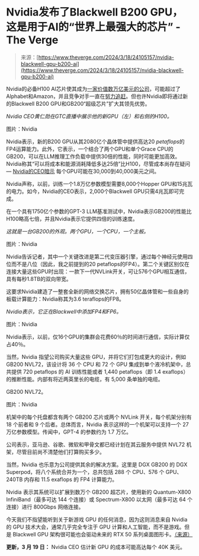 <!--yml

category: 未分类

date: 2024-05-27 15:04:12

-->

# Nvidia发布了Blackwell B200 GPU，这是用于AI的“世界上最强大的芯片” - The Verge

> 来源：[https://www.theverge.com/2024/3/18/24105157/nvidia-blackwell-gpu-b200-ai](https://www.theverge.com/2024/3/18/24105157/nvidia-blackwell-gpu-b200-ai)

Nvidia的必备H100 AI芯片使其成为[一家价值数万亿美元的公司](/2024/2/23/24080975/nvidia-ai-chips-h100-h200-market-capitalization)，可能超过了Alphabet和Amazon，并且竞争对手一直在[努力追赶](/2024/2/1/24058186/ai-chips-meta-microsoft-google-nvidia)。但也许Nvidia即将通过新的Blackwell B200 GPU和GB200“超级芯片”扩大其领先优势。

*Nvidia CEO黄仁勋在GTC直播中展示他的新GPU（左）和右侧的H100。*

图片：Nvidia

Nvidia表示，新的B200 GPU从其2080亿个晶体管中提供高达20 *petaflops*的FP4运算能力。此外，它表示，一个结合了两个GPU和单个Grace CPU的GB200，可以在LLM推理工作负载中提供30倍的性能，同时可能更加高效。Nvidia称其“可以将成本和能源消耗降低多达25倍”比H100，尽管成本尚存在疑问 — [Nvidia的CEO暗示](/2024/3/19/24106141/nvidia-ceo-says-his-blackwell-b200-ai-gpu-will-cost-30k-40k-a-pop) 每个GPU可能在30,000到40,000美元之间。

Nvidia声称，以前，训练一个1.8万亿参数模型需要8,000个Hopper GPU和15兆瓦的电力。如今，Nvidia的CEO表示，2,000个Blackwell GPU只需4兆瓦即可完成。

在一个具有1750亿个参数的GPT-3 LLM基准测试中，Nvidia表示GB200的性能比H100略高七倍，并且Nvidia表示它提供四倍的训练速度。

*这就是一台GB200的外观。两个GPU，一个CPU，一个主板。*

图片：Nvidia

Nvidia告诉记者，其中一个关键改进是第二代变压器引擎，通过每个神经元使用四位而不是八位（因此，我之前提到的20 petaflops的FP4）。第二个关键区别仅在连接大量这些GPU时出现：一款下一代NVLink开关，可让576个GPU相互通信，具有每秒1.8TB的双向带宽。

这要求Nvidia建造了一整套全新的网络交换芯片，拥有50亿晶体管和一些自身的板载计算能力：Nvidia称其为3.6 teraflops的FP8。

*Nvidia表示，它正在Blackwell中添加FP4和FP6。*

图片：Nvidia

Nvidia表示，以前，仅16个GPU的集群会花费60％的时间进行通信，实际计算仅占40％。

当然，Nvidia 指望公司购买大量这些 GPU，并将它们打包成更大的设计，例如 GB200 NVL72，该设计将 36 个 CPU 和 72 个 GPU 集成到单个液冷机架中，总共提供 720 petaflops 的 AI 训练性能或者 1,440 petaflops（即 1.4 exaflops）的推断性能。内部有将近两英里长的电缆，有 5,000 条单独的电缆。

GB200 NVL72。

图片：Nvidia

机架中的每个托盘都含有两个 GB200 芯片或两个 NVLink 开关，每个机架分别有 18 个前者和 9 个后者。总体而言，Nvidia 表示这样的一个机架可以支持一个 27 万亿参数模型。传闻中，GPT-4 的参数约为 1.7 万亿。

公司表示，亚马逊、谷歌、微软和甲骨文都已经计划在其云服务中提供 NVL72 机架，尽管目前尚不清楚他们打算购买多少。

当然，Nvidia 也乐意为公司提供其余的解决方案。这里是 DGX GB200 的 DGX Superpod，将八个系统合并为一个，总共包括 288 个 CPU、576 个 GPU、240TB 内存和 11.5 exaflops 的 FP4 计算能力。

Nvidia 表示其系统可以扩展到数万个 GB200 超芯片，使用新的 Quantum-X800 InfiniBand（最多可达 144 个连接）或 Spectrum-X800 以太网（最多可达 64 个连接）进行 800Gbps 网络连接。

今天我们不指望能听到关于新游戏 GPU 的任何消息，因为这则消息来自 Nvidia 的 GPU 技术大会，通常几乎完全专注于 GPU 计算和人工智能，而不是游戏。但是 Blackwell GPU 架构很可能也会驱动未来的 RTX 50 系列桌面图形卡。[（来源）](https://videocardz.com/newz/nvidia-blackwell-gb203-gpu-to-feature-256-bit-bus-gb205-with-192-bit-claims-leaker)

**更新，3 月 19 日：** Nvidia CEO 估计新 GPU 的成本可能高达每个 40K 美元。
